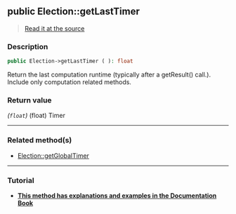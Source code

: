 ## public Election::getLastTimer

> [Read it at the source](https://github.com/julien-boudry/Condorcet/blob/master/src/Election.php#L235)

### Description    

```php
public Election->getLastTimer ( ): float
```

Return the last computation runtime (typically after a getResult() call.). Include only computation related methods.
    

### Return value   

*(`float`)* (float) Timer


---------------------------------------

### Related method(s)      

* [Election::getGlobalTimer](/Docs/api-reference/Election%20Class/Election--getGlobalTimer.md)    

---------------------------------------

### Tutorial

* **[This method has explanations and examples in the Documentation Book](https://www.condorcet.io/3.AsPhpLibrary/7.GoFurther/TimerBenchMarking)**    
